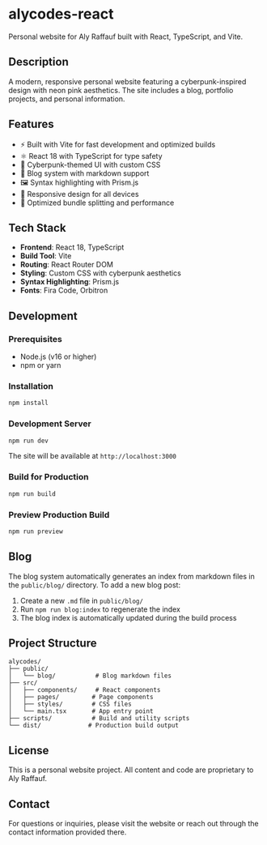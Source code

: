 # alycodes-react

Personal website for Aly Raffauf built with React, TypeScript, and Vite.

## Description

A modern, responsive personal website featuring a cyberpunk-inspired design with neon pink aesthetics. The site includes a blog, portfolio projects, and personal information.

## Features

- ⚡ Built with Vite for fast development and optimized builds
- ⚛️ React 18 with TypeScript for type safety
- 🎨 Cyberpunk-themed UI with custom CSS
- 📝 Blog system with markdown support
- 🖼️ Syntax highlighting with Prism.js
- 📱 Responsive design for all devices
- 🚀 Optimized bundle splitting and performance

## Tech Stack

- **Frontend**: React 18, TypeScript
- **Build Tool**: Vite
- **Routing**: React Router DOM
- **Styling**: Custom CSS with cyberpunk aesthetics
- **Syntax Highlighting**: Prism.js
- **Fonts**: Fira Code, Orbitron

## Development

### Prerequisites

- Node.js (v16 or higher)
- npm or yarn

### Installation

```bash
npm install
```

### Development Server

```bash
npm run dev
```

The site will be available at `http://localhost:3000`

### Build for Production

```bash
npm run build
```

### Preview Production Build

```bash
npm run preview
```

## Blog

The blog system automatically generates an index from markdown files in the `public/blog/` directory. To add a new blog post:

1. Create a new `.md` file in `public/blog/`
2. Run `npm run blog:index` to regenerate the index
3. The blog index is automatically updated during the build process

## Project Structure

```
alycodes/
├── public/
│   └── blog/           # Blog markdown files
├── src/
│   ├── components/     # React components
│   ├── pages/         # Page components
│   ├── styles/        # CSS files
│   └── main.tsx       # App entry point
├── scripts/           # Build and utility scripts
└── dist/             # Production build output
```

## License

This is a personal website project. All content and code are proprietary to Aly Raffauf.

## Contact

For questions or inquiries, please visit the website or reach out through the contact information provided there.